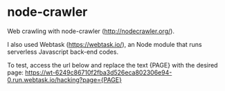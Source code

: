 # node-crawler
Web crawling with node-crawler (http://nodecrawler.org/).

I also used Webtask (https://webtask.io/), an Node module that runs serverless Javascript back-end codes.

To test, access the url below and replace the text {PAGE} with the desired page:
https://wt-6249c86710f2fba3d526eca802306e94-0.run.webtask.io/hacking?page={PAGE}
